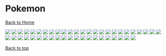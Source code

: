 # Pokemon

[Back to Home](https://github.com/RickyFoots/Wallpapers/tree/main)

</h1>

<img src="https://github.com/RickyFoots/Wallpapers/blob/main/Collection/Video Games/Pokemon/20220628_231005.jpg">

<img src="https://github.com/RickyFoots/Wallpapers/blob/main/Collection/Video Games/Pokemon/20220628_231120.jpg">

<img src="https://github.com/RickyFoots/Wallpapers/blob/main/Collection/Video Games/Pokemon/20220628_231211.jpg">

<img src="https://github.com/RickyFoots/Wallpapers/blob/main/Collection/Video Games/Pokemon/20230526_234602.jpg">

<img src="https://github.com/RickyFoots/Wallpapers/blob/main/Collection/Video Games/Pokemon/20230630_205252.jpg">

<img src="https://github.com/RickyFoots/Wallpapers/blob/main/Collection/Video Games/Pokemon/20230805_082152.jpg">

<img src="https://github.com/RickyFoots/Wallpapers/blob/main/Collection/Video Games/Pokemon/8c59faef41a082228137bf3896839ede.jpg">

<img src="https://github.com/RickyFoots/Wallpapers/blob/main/Collection/Video Games/Pokemon/IMG_20210214_233054.jpg">

<img src="https://github.com/RickyFoots/Wallpapers/blob/main/Collection/Video Games/Pokemon/IMG_20210214_233145.jpg">

<img src="https://github.com/RickyFoots/Wallpapers/blob/main/Collection/Video Games/Pokemon/IMG_20210214_233157.jpg">

<img src="https://github.com/RickyFoots/Wallpapers/blob/main/Collection/Video Games/Pokemon/IMG_20210214_233215.jpg">

<img src="https://github.com/RickyFoots/Wallpapers/blob/main/Collection/Video Games/Pokemon/IMG_20210214_233227.jpg">

<img src="https://github.com/RickyFoots/Wallpapers/blob/main/Collection/Video Games/Pokemon/IMG_20210214_233253.jpg">

<img src="https://github.com/RickyFoots/Wallpapers/blob/main/Collection/Video Games/Pokemon/IMG_20210214_233334.jpg">

<img src="https://github.com/RickyFoots/Wallpapers/blob/main/Collection/Video Games/Pokemon/IMG_20210214_233349.jpg">

<img src="https://github.com/RickyFoots/Wallpapers/blob/main/Collection/Video Games/Pokemon/IMG_20210214_233504.jpg">

<img src="https://github.com/RickyFoots/Wallpapers/blob/main/Collection/Video Games/Pokemon/IMG_20210214_233509.jpg">

<img src="https://github.com/RickyFoots/Wallpapers/blob/main/Collection/Video Games/Pokemon/IMG_20210503_235724.jpg">

<img src="https://github.com/RickyFoots/Wallpapers/blob/main/Collection/Video Games/Pokemon/IMG_20210522_124454.jpg">

<img src="https://github.com/RickyFoots/Wallpapers/blob/main/Collection/Video Games/Pokemon/IMG_20210522_124519.jpg">

<img src="https://github.com/RickyFoots/Wallpapers/blob/main/Collection/Video Games/Pokemon/IMG_20210522_124553.jpg">

<img src="https://github.com/RickyFoots/Wallpapers/blob/main/Collection/Video Games/Pokemon/IMG_20210522_124603.jpg">

<img src="https://github.com/RickyFoots/Wallpapers/blob/main/Collection/Video Games/Pokemon/IMG_20210602_191622.jpg">

<img src="https://github.com/RickyFoots/Wallpapers/blob/main/Collection/Video Games/Pokemon/IMG_20211110_182043.jpg">

<img src="https://github.com/RickyFoots/Wallpapers/blob/main/Collection/Video Games/Pokemon/IMG_20220116_141948.jpg">

<img src="https://github.com/RickyFoots/Wallpapers/blob/main/Collection/Video Games/Pokemon/RDT_20220712_123427325666165533327566.jpg">

<img src="https://github.com/RickyFoots/Wallpapers/blob/main/Collection/Video Games/Pokemon/RDT_20220712_1235111122497047724205575.jpg">

<img src="https://github.com/RickyFoots/Wallpapers/blob/main/Collection/Video Games/Pokemon/undefined - Imgur.jpg">

<img src="https://github.com/RickyFoots/Wallpapers/blob/main/Collection/Video Games/Pokemon/Arceus.png">

<img src="https://github.com/RickyFoots/Wallpapers/blob/main/Collection/Video Games/Pokemon/Celebi.png">

<img src="https://github.com/RickyFoots/Wallpapers/blob/main/Collection/Video Games/Pokemon/Deoxys-Attack.png">

<img src="https://github.com/RickyFoots/Wallpapers/blob/main/Collection/Video Games/Pokemon/Deoxys-Defense.png">

<img src="https://github.com/RickyFoots/Wallpapers/blob/main/Collection/Video Games/Pokemon/Groudon.png">

<img src="https://github.com/RickyFoots/Wallpapers/blob/main/Collection/Video Games/Pokemon/Kyogre.png">

<img src="https://github.com/RickyFoots/Wallpapers/blob/main/Collection/Video Games/Pokemon/Latias-Latios.png">

<img src="https://github.com/RickyFoots/Wallpapers/blob/main/Collection/Video Games/Pokemon/Rayquaza-Sea.png">

<img src="https://github.com/RickyFoots/Wallpapers/blob/main/Collection/Video Games/Pokemon/Rayquaza-Sky.png">

<img src="https://github.com/RickyFoots/Wallpapers/blob/main/Collection/Video Games/Pokemon/Regice.png">

<img src="https://github.com/RickyFoots/Wallpapers/blob/main/Collection/Video Games/Pokemon/Regigigas.png">

<img src="https://github.com/RickyFoots/Wallpapers/blob/main/Collection/Video Games/Pokemon/Regirock.png">

<img src="https://github.com/RickyFoots/Wallpapers/blob/main/Collection/Video Games/Pokemon/Registeel.png">

<img src="https://github.com/RickyFoots/Wallpapers/blob/main/Collection/Video Games/Pokemon/Reshiram.png">

<img src="https://github.com/RickyFoots/Wallpapers/blob/main/Collection/Video Games/Pokemon/Suicune.png">

<img src="https://github.com/RickyFoots/Wallpapers/blob/main/Collection/Video Games/Pokemon/Yveltal.png">

<img src="https://github.com/RickyFoots/Wallpapers/blob/main/Collection/Video Games/Pokemon/Zekrom.png">

<img src="https://github.com/RickyFoots/Wallpapers/blob/main/Collection/Video Games/Pokemon/Lugia-Above.jpg">

[Back to top](#Top)